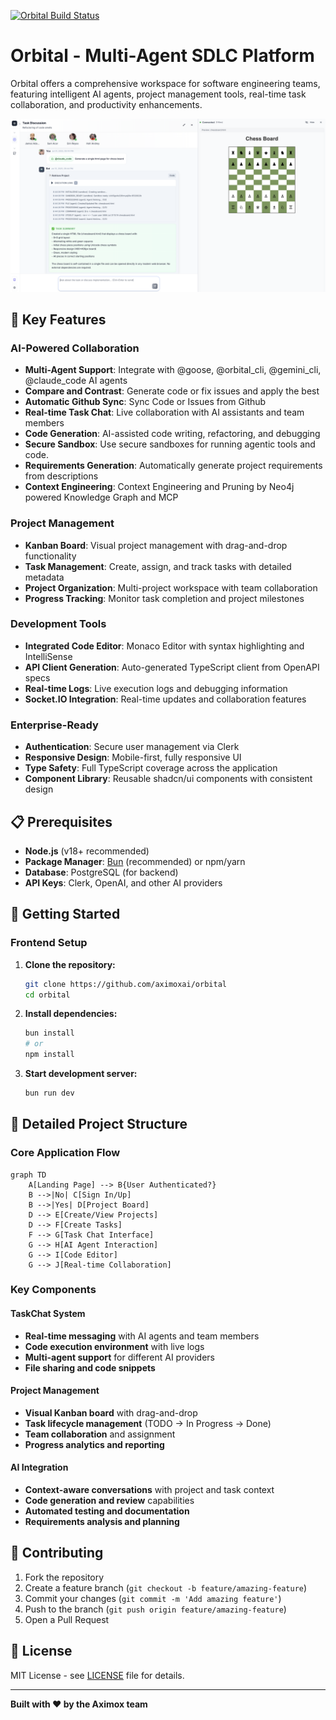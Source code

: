 [![Orbital Build Status](https://github.com/AximoxAI/orbital/actions/workflows/webpack.yml/badge.svg)](https://github.com/AximoxAI/orbital/actions/workflows/webpack.yml)

# Orbital - Multi-Agent SDLC Platform

Orbital offers a comprehensive workspace for software engineering teams, featuring intelligent AI agents, project management tools, real-time task collaboration, and productivity enhancements.

![Orbital Platform Screenshot](https://raw.githubusercontent.com/AximoxAI/orbital/refs/heads/main/public/preview-version.png)



## 🚀 Key Features

### AI-Powered Collaboration
- **Multi-Agent Support**: Integrate with @goose, @orbital_cli, @gemini_cli, @claude_code AI agents
- **Compare and Contrast**: Generate code or fix issues and apply the best 
- **Automatic Github Sync**: Sync Code or Issues from Github
- **Real-time Task Chat**: Live collaboration with AI assistants and team members
- **Code Generation**: AI-assisted code writing, refactoring, and debugging
- **Secure Sandbox**: Use secure sandboxes for running agentic tools and code.
- **Requirements Generation**: Automatically generate project requirements from descriptions
- **Context Engineering**: Context Engineering and Pruning by Neo4j powered Knowledge Graph and MCP
  

### Project Management
- **Kanban Board**: Visual project management with drag-and-drop functionality
- **Task Management**: Create, assign, and track tasks with detailed metadata
- **Project Organization**: Multi-project workspace with team collaboration
- **Progress Tracking**: Monitor task completion and project milestones

### Development Tools
- **Integrated Code Editor**: Monaco Editor with syntax highlighting and IntelliSense
- **API Client Generation**: Auto-generated TypeScript client from OpenAPI specs
- **Real-time Logs**: Live execution logs and debugging information
- **Socket.IO Integration**: Real-time updates and collaboration features

### Enterprise-Ready
- **Authentication**: Secure user management via Clerk
- **Responsive Design**: Mobile-first, fully responsive UI
- **Type Safety**: Full TypeScript coverage across the application
- **Component Library**: Reusable shadcn/ui components with consistent design

## 📋 Prerequisites

- **Node.js** (v18+ recommended)
- **Package Manager**: [Bun](https://bun.sh/) (recommended) or npm/yarn
- **Database**: PostgreSQL (for backend)
- **API Keys**: Clerk, OpenAI, and other AI providers

## 🚀 Getting Started

### Frontend Setup

1. **Clone the repository:**
   ```bash
   git clone https://github.com/aximoxai/orbital
   cd orbital
   ```

2. **Install dependencies:**
   ```bash
   bun install
   # or
   npm install

3. **Start development server:**
   ```bash
   bun run dev
   ```

## 📁 Detailed Project Structure

### Core Application Flow

```mermaid
graph TD
    A[Landing Page] --> B{User Authenticated?}
    B -->|No| C[Sign In/Up]
    B -->|Yes| D[Project Board]
    D --> E[Create/View Projects]
    D --> F[Create Tasks]
    F --> G[Task Chat Interface]
    G --> H[AI Agent Interaction]
    G --> I[Code Editor]
    G --> J[Real-time Collaboration]
```

### Key Components

#### TaskChat System
- **Real-time messaging** with AI agents and team members
- **Code execution environment** with live logs
- **Multi-agent support** for different AI providers
- **File sharing and code snippets**

#### Project Management
- **Visual Kanban board** with drag-and-drop
- **Task lifecycle management** (TODO → In Progress → Done)
- **Team collaboration** and assignment
- **Progress analytics and reporting**

#### AI Integration
- **Context-aware conversations** with project and task context
- **Code generation and review** capabilities
- **Automated testing and documentation**
- **Requirements analysis and planning**


## 🤝 Contributing

1. Fork the repository
2. Create a feature branch (`git checkout -b feature/amazing-feature`)
3. Commit your changes (`git commit -m 'Add amazing feature'`)
4. Push to the branch (`git push origin feature/amazing-feature`)
5. Open a Pull Request

## 📄 License

MIT License - see [LICENSE](LICENSE) file for details.

---

**Built with ❤️ by the Aximox team**
